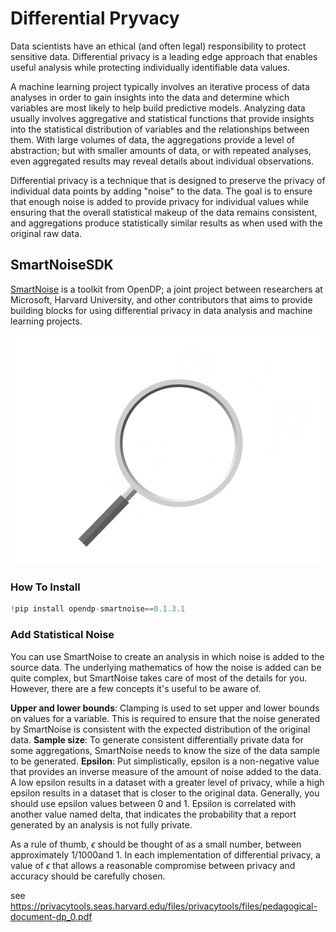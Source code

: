 # Differential Pryvacy

Data scientists have an ethical (and often legal) responsibility to protect sensitive data. Differential privacy is a leading edge approach that enables useful analysis while protecting individually identifiable data values.

A machine learning project typically involves an iterative process of data analyses in order to gain insights into the data and determine which variables are most likely to help build predictive models. Analyzing data usually involves aggregative and statistical functions that provide insights into the statistical distribution of variables and the relationships between them. With large volumes of data, the aggregations provide a level of abstraction; but with smaller amounts of data, or with repeated analyses, even aggregated results may reveal details about individual observations.

Differential privacy is a technique that is designed to preserve the privacy of individual data points by adding "noise" to the data. The goal is to ensure that enough noise is added to provide privacy for individual values while ensuring that the overall statistical makeup of the data remains consistent, and aggregations produce statistically similar results as when used with the original raw data.

## SmartNoiseSDK

[SmartNoise](https://smartnoise.org/) is a toolkit from OpenDP; a joint project between researchers at Microsoft, Harvard University, and other contributors that aims to provide building blocks for using differential privacy in data analysis and machine learning projects.

![smart noise SDK graphic](/images/smart-noise-sdk-main-graphic.png)

### How To Install

```Python
!pip install opendp-smartnoise==0.1.3.1
```

### Add Statistical Noise

You can use SmartNoise to create an analysis in which noise is added to the source data. The underlying mathematics of how the noise is added can be quite complex, but SmartNoise takes care of most of the details for you. However, there are a few concepts it's useful to be aware of.

**Upper and lower bounds**: Clamping is used to set upper and lower bounds on values for a variable. This is required to ensure that the noise generated by SmartNoise is consistent with the expected distribution of the original data.
**Sample size**: To generate consistent differentially private data for some aggregations, SmartNoise needs to know the size of the data sample to be generated.
**Epsilon**: Put simplistically, epsilon is a non-negative value that provides an inverse measure of the amount of noise added to the data. A low epsilon results in a dataset with a greater level of privacy, while a high epsilon results in a dataset that is closer to the original data. Generally, you should use epsilon values between 0 and 1. Epsilon is correlated with another value named delta, that indicates the probability that a report generated by an analysis is not fully private.

As a rule of thumb, $\epsilon$  should be thought of as a small number, between approximately 1/1000and 1. In each implementation of differential privacy, a value of $\epsilon$  that allows a reasonable compromise between privacy and accuracy should be carefully chosen.


see https://privacytools.seas.harvard.edu/files/privacytools/files/pedagogical-document-dp_0.pdf 